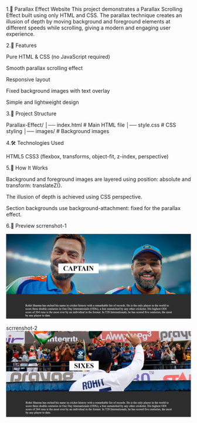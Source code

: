 1.🌌 Parallax Effect Website
This project demonstrates a Parallax Scrolling Effect built using only HTML and CSS. The parallax technique creates an illusion of depth by moving background and foreground elements at different speeds while scrolling, 
giving a modern and engaging user experience.

2.🚀 Features

Pure HTML & CSS (no JavaScript required)

Smooth parallax scrolling effect

Responsive layout

Fixed background images with text overlay

Simple and lightweight design

3.📂 Project Structure

Parallax-Effect/
│── index.html        # Main HTML file
│── style.css         # CSS styling
│── images/           # Background images

4.🛠️ Technologies Used

HTML5
CSS3 (flexbox, transforms, object-fit, z-index, perspective)

5.🎯 How It Works

Background and foreground images are layered using position: absolute and transform: translateZ().

The illusion of depth is achieved using CSS perspective.

Section backgrounds use background-attachment: fixed for the parallax effect.

6.📸 Preview
scrrenshot-1

![Parallax Preview](images/lo.png)

scrrenshot-2
![Parallax Preview](images/lo1.png)

